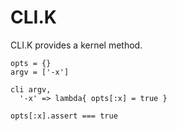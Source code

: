 # CLI.K

CLI.K provides a kernel method.

    opts = {}
    argv = ['-x']

    cli argv,
      '-x' => lambda{ opts[:x] = true }

    opts[:x].assert === true


